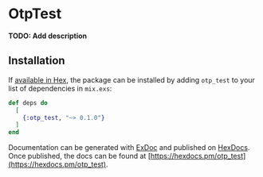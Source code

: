 # OtpTest

**TODO: Add description**

## Installation

If [available in Hex](https://hex.pm/docs/publish), the package can be installed
by adding `otp_test` to your list of dependencies in `mix.exs`:

```elixir
def deps do
  [
    {:otp_test, "~> 0.1.0"}
  ]
end
```

Documentation can be generated with [ExDoc](https://github.com/elixir-lang/ex_doc)
and published on [HexDocs](https://hexdocs.pm). Once published, the docs can
be found at [https://hexdocs.pm/otp_test](https://hexdocs.pm/otp_test).

